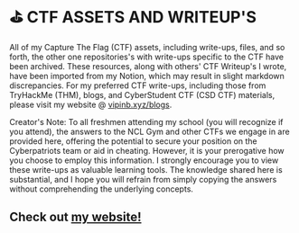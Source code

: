 # ⛳️ CTF ASSETS AND WRITEUP'S
All of my Capture The Flag (CTF) assets, including write-ups, files, and so forth, the other one repositories's with write-ups specific to the CTF have been archived. These resources, along with others' CTF Writeup's I wrote, have been imported from my Notion, which may result in slight markdown discrepancies. For my preferred CTF write-ups, including those from TryHackMe (THM), blogs, and CyberStudent CTF (CSD CTF) materials, please visit my website @ [vipinb.xyz/blogs](https://vipinb.xyz/blogs). 

Creator's Note: To all freshmen attending my school (you will recognize if you attend), the answers to the NCL Gym and other CTFs we engage in are provided here, offering the potential to secure your position on the Cyberpatriots team or aid in cheating. However, it is your prerogative how you choose to employ this information. I strongly encourage you to view these write-ups as valuable learning tools. The knowledge shared here is substantial, and I hope you will refrain from simply copying the answers without comprehending the underlying concepts.

## Check out [my website!](https://vipinb.xyz)

